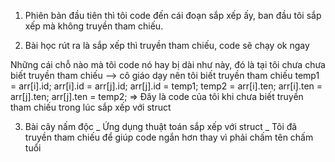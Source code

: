 1. Phiên bản đầu tiên thì tôi code đến cái đoạn sắp xếp ấy, ban đầu tôi sắp xếp mà không truyền tham chiếu.

2. Bài học rút ra là sắp xếp thì truyền tham chiếu, code sẽ chạy ok ngay

Những cái chỗ nào mà tôi code nó hay bị dài như này, đó là tại tôi chưa chưa biết truyền tham chiếu
--> cô giáo dạy nên tôi biết truyền tham chiếu
                temp1 = arr[i].id;
                arr[i].id = arr[j].id;
                arr[j].id = temp1;
                temp2 = arr[i].ten;
                arr[i].ten = arr[j].ten;
                arr[j].ten = temp2;
=> Đây là code của tôi khi chưa biết truyền tham chiếu trong lúc sắp xếp với struct

3. Bài cây nấm độc _ Ứng dụng thuật toán sắp xếp với struct _ Tôi đã truyền tham chiếu để giúp code ngắn hơn thay vì phải chấm tên chấm tuổi
